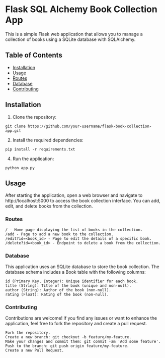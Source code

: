 # Flask SQL Alchemy Book Collection App

This is a simple Flask web application that allows you to manage a collection of books using a SQLite database with SQLAlchemy.

## Table of Contents

- [Installation](#installation)
- [Usage](#usage)
- [Routes](#routes)
- [Database](#database)
- [Contributing](#contributing)

## Installation

1. Clone the repository:

```
git clone https://github.com/your-username/flask-book-collection-app.git
```
2. Install the required dependencies:

```
pip install -r requirements.txt
```

4. Run the application:

```
python app.py
```

## Usage

After starting the application, open a web browser and navigate to http://localhost:5000 to access the book collection interface. You can add, edit, and delete books from the collection.
### Routes

    / - Home page displaying the list of books in the collection.
    /add - Page to add a new book to the collection.
    /edit?id=<book_id> - Page to edit the details of a specific book.
    /delete?id=<book_id> - Endpoint to delete a book from the collection.

### Database

This application uses an SQLite database to store the book collection. The database schema includes a Book table with the following columns:

    id (Primary Key, Integer): Unique identifier for each book.
    title (String): Title of the book (unique and non-null).
    author (String): Author of the book (non-null).
    rating (Float): Rating of the book (non-null).

### Contributing

Contributions are welcome! If you find any issues or want to enhance the application, feel free to fork the repository and create a pull request.

    Fork the repository.
    Create a new branch: git checkout -b feature/my-feature.
    Make your changes and commit them: git commit -am 'Add some feature'.
    Push to the branch: git push origin feature/my-feature.
    Create a new Pull Request.


